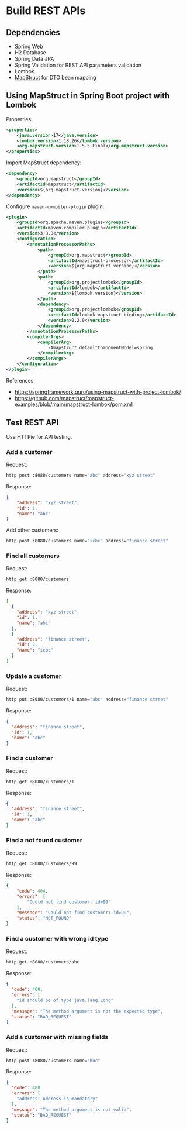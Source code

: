 # Build REST APIs

## Dependencies

- Spring Web
- H2 Database
- Spring Data JPA
- Spring Validation for REST API parameters validation
- Lombok
- [MapStruct](https://mapstruct.org/) for DTO bean mapping

## Using MapStruct in Spring Boot project with Lombok

Properties:

```xml
<properties>
    <java.version>17</java.version>
    <lombok.version>1.18.26</lombok.version>
    <org.mapstruct.version>1.5.5.Final</org.mapstruct.version>
</properties>
```

Import MapStruct dependency:

```xml
<dependency>
    <groupId>org.mapstruct</groupId>
    <artifactId>mapstruct</artifactId>
    <version>${org.mapstruct.version}</version>
</dependency>
```

Configure `maven-compiler-plugin` plugin:

```xml
<plugin>
    <groupId>org.apache.maven.plugins</groupId>
    <artifactId>maven-compiler-plugin</artifactId>
    <version>3.8.0</version>
    <configuration>
        <annotationProcessorPaths>
            <path>
                <groupId>org.mapstruct</groupId>
                <artifactId>mapstruct-processor</artifactId>
                <version>${org.mapstruct.version}</version>
            </path>
            <path>
                <groupId>org.projectlombok</groupId>
                <artifactId>lombok</artifactId>
                <version>${lombok.version}</version>
            </path>
            <dependency>
                <groupId>org.projectlombok</groupId>
                <artifactId>lombok-mapstruct-binding</artifactId>
                <version>0.2.0</version>
            </dependency>
        </annotationProcessorPaths>
        <compilerArgs>
            <compilerArg>
                -Amapstruct.defaultComponentModel=spring
            </compilerArg>
        </compilerArgs>
    </configuration>
</plugin>
```


References
- https://springframework.guru/using-mapstruct-with-project-lombok/
- https://github.com/mapstruct/mapstruct-examples/blob/main/mapstruct-lombok/pom.xml

## Test REST API

Use HTTPie for API testing.

### Add a customer

Request:
```bash
http post :8080/customers name="abc" address="xyz street"
```

Response:
```json
{
    "address": "xyz street",
    "id": 1,
    "name": "abc"
}
```

Add other customers:
```bash
http post :8080/customers name="icbc" address="finance street"
```

### Find all customers

Request:
```bash
http get :8080/customers
```

Response:
```json
[
  {
    "address": "xyz street",
    "id": 1,
    "name": "abc"
  },
  {
    "address": "finance street",
    "id": 2,
    "name": "icbc"
  }
]
```

### Update a customer

Request:
```bash
http put :8080/customers/1 name="abc" address="finance street"
```

Response:
```json
{
  "address": "finance street",
  "id": 1,
  "name": "abc"
}
```

### Find a customer

Request:
```bash
http get :8080/customers/1
```

Response:
```json
{
  "address": "finance street",
  "id": 1,
  "name": "abc"
}
```

### Find a not found customer

Request:
```bash
http get :8080/customers/99
```
Response:
```json
{
    "code": 404,
    "errors": [
        "Could not find customer: id=99"
    ],
    "message": "Could not find customer: id=99",
    "status": "NOT_FOUND"
}
```

### Find a customer with wrong id type

Request:
```bash
http get :8080/customers/abc
```
Response:
```json
{
  "code": 400,
  "errors": [
    "id should be of type java.lang.Long"
  ],
  "message": "The method argument is not the expected type",
  "status": "BAD_REQUEST"
}
```


### Add a customer with missing fields

Request:
```bash
http post :8080/customers name="boc"
```
Response:
```json
{
  "code": 400,
  "errors": [
    "address: Address is mandatory"
  ],
  "message": "The method argument is not valid",
  "status": "BAD_REQUEST"
}
```
